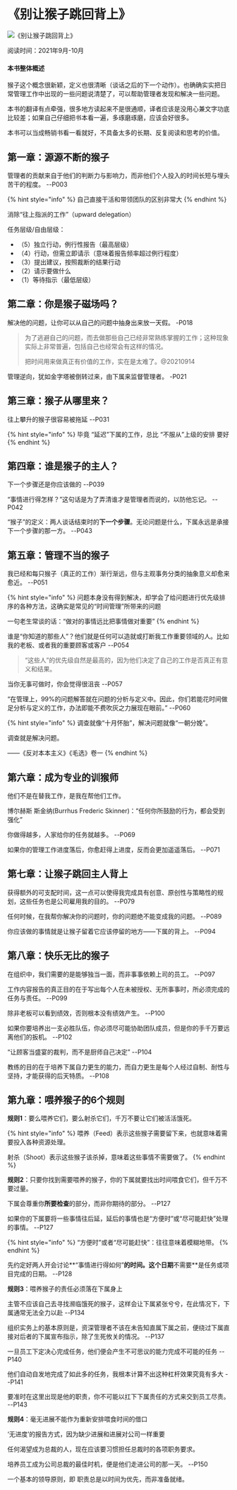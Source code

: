 # 《别让猴子跳回背上》

![《别让猴子跳回背上》](../../.gitbook/assets/monkey.jpg)

阅读时间：2021年9月-10月

#### 本书整体概述

猴子这个概念很新颖，定义也很清晰（谈话之后的下一个动作）。也确确实实把日常管理工作中出现的一些问题说清楚了，可以帮助管理者发现和解决一些问题。

本书的翻译有点牵强，很多地方读起来不是很通顺，译者应该是没用心兼文字功底比较差；如果自己仔细把书本看一遍，多琢磨琢磨，应该会好很多。

本书可以当成畅销书看一看就好，不具备太多的长期、反复阅读和思考的价值。



## 第一章：源源不断的猴子

管理者的贡献来自于他们的判断力与影响力，而非他们个人投入的时间长短与埋头苦干的程度。    --P003

{% hint style="info" %}
自己直接干活和带领团队的区别非常大
{% endhint %}

消除“往上指派的工作”（upward delegation）

任务层级/自由层级：

* （5）独立行动，例行性报告（最高层级）
* （4）行动，但需立即请示（意味着报告频率超过例行程度）
* （3）提出建议，按照裁断的结果行动
* （2）请示要做什么
* （1）等待指示（最低层级）

## 第二章：你是猴子磁场吗？

解决他的问题，让你可以从自己的问题中抽身出来放一天假。    -P018

> 为了逃避自己的问题，而去做那些自己已经非常熟练掌握的工作；这种现象实际上非常普遍，包括自己也经常会有这样的情况。
>
> 把时间用来做真正有价值的工作，实在是太难了。@20210914

管理逆向，犹如金字塔被倒转过来，由下属来监督管理者。    -P021

## 第三章：猴子从哪里来？

往上攀升的猴子很容易被拖延    --P031

{% hint style="info" %}
毕竟 “延迟”下属的工作，总比 “不服从”上级的安排 要好
{% endhint %}

## 第四章：谁是猴子的主人？

下一个步骤还是你应该做的    --P039

“事情进行得怎样？”这句话是为了弄清谁才是管理者而说的，以防他忘记。    --P042

“猴子”的定义：两人谈话结束时的**下一个步骤**。无论问题是什么，下属永远是承接下一个步骤的那一方。    --P043

## 第五章：管理不当的猴子

我已经和每只猴子（真正的工作）渐行渐远，但与主观事务分类的抽象意义却愈来愈近。    --P051

{% hint style="info" %}
问题本身没有得到解决，却学会了给问题进行优先级排序的各种方法，这确实是常见的“时间管理”所带来的问题

一句老生常谈的话：“做对的事情远比把事情做对重要”
{% endhint %}

谁是“你知道的那些人”？他们就是任何可以造就或打断我工作重要领域的人。比如我的老板、或者我的重要顾客或客户    --P054

> “这些人”的优先级自然是最高的，因为他们决定了自己的工作是否真正有意义和结果。

当你无事可做时，你会觉得很沮丧    --P057

“在管理上，99%的问题解答就在问题的分析与定义中。因此，你们若能花时间做足分析与定义的工作，办法即能不费吹灰之力展现在眼前。”    --P060

{% hint style="info" %}
调查就像“十月怀胎”，解决问题就像“一朝分娩”。

调查就是解决问题。

——《反对本本主义》《毛选》卷一
{% endhint %}

## 第六章：成为专业的训猴师

他们不是在替我工作，是我在帮他们工作。

博尔赫斯 斯金纳(Burrhus Frederic Skinner)：“任何你所鼓励的行为，都会受到强化”

你做得越多，人家给你的任务就越多。    --P069

如果你的管理工作进度落后，你愈赶得上进度，反而会更加遥遥落后。    --P071

## 第七章：让猴子跳回主人背上

获得额外的可支配时间，这一点可以使得我完成具有创意、原创性与策略性的规划，这些任务也是公司雇用我的目的。    --P079

任何时候，在我帮你解决你的问题时，你的问题绝不能变成我的问题。    --P089

你应该做的事情就是让猴子留着它应该停留的地方——下属的背上。    --P094

## 第八章：快乐无比的猴子

在组织中，我们需要的是能够独当一面，而非事事依赖上司的员工。    --P097

工作内容报告的真正目的在于写出每个人在未被授权、无所事事时，所必须完成的任务与责任。    --P099

除非老板可以看到绩效，否则根本没有绩效产生。    --P100

如果你要培养出一支必胜队伍，你必须尽可能协助团队成员，但是你的手千万要远离他们的扳机。    --P102

“让顾客当盛宴的裁判，而不是厨师自己决定”    --P104

教练的目的在于培养下属自力更生的能力，而自力更生是每个人经过自制、耐性与坚持，才能获得的后天特质。    --P108

## 第九章：喂养猴子的6个规则

**规则1**：要么喂养它们，要么射杀它们，千万不要让它们被活活饿死。

{% hint style="info" %}
喂养（Feed）表示这些猴子需要留下来，也就意味着需要投入各种资源处理。

射杀（Shoot）表示这些猴子该杀掉，意味着这些事情不需要做了。
{% endhint %}

**规则2**：只要你找到需要喂养的猴子，你的下属就要找出时间喂食它们，但千万不要过量。

下属会尊重你**所要检查**的部分，而非你期待的部分。    --P127

如果你的下属要将一些事情往后延，延后的事情也是“方便时”或“尽可能赶快”处理的事情。    --P127

{% hint style="info" %}
“方便时”或者“尽可能赶快”：往往意味着模糊地带。
{% endhint %}

先约定好两人开会讨论**“事情进行得如何”**的时间。这个日期**不需要**是任务或项目完成的日期。    --P128

**规则3**：喂养猴子的责任必须落在下属身上

主管不应该自己去寻找濒临饿死的猴子，这样会让下属紧张兮兮，在此情况下，下属通常无法全力以赴     --P134

组织实务上的基本原则是，资深管理者不该在未告知直属下属之前，便绕过下属直接对后者的下属宣布指示，除了生死攸关的情况。     --P137

一旦员工下定决心完成任务，他们便会产生不可思议的能力完成不可能的任务    --P140

他们自动自发地完成了如此多的任务，我根本计算不出这种杠杆效果究竟有多大    --P141

要准时在这里出现是他的职责，你不可能以扛下下属责任的方式来交到员工尽责。    --P143

**规则4**：毫无进展不能作为重新安排喂食时间的借口

‘无进度’的报告方式，因为缺少进展和进展对公司一样重要

任何渴望成为总裁的人，现在应该要习惯担任总裁时的各项职务要求。

培养员工成为公司总裁的最佳时机，便是他们走进公司的那一天。    --P150

一个基本的领导原则，即 职责总是以时间为优先，而非准备就绪。



